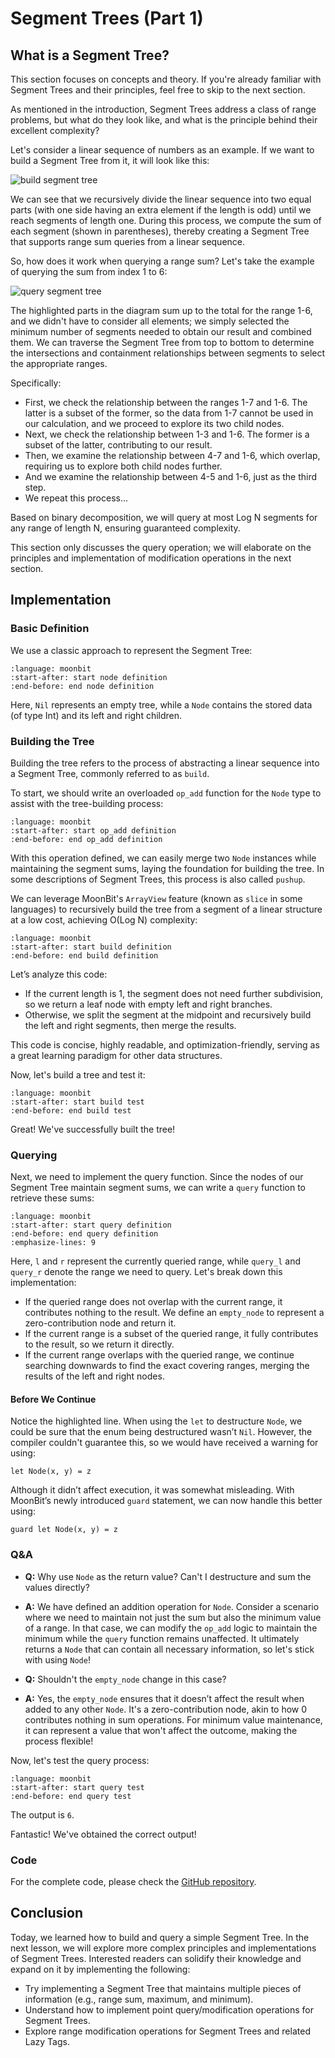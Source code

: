 # Segment Trees (Part 1)

## What is a Segment Tree?

This section focuses on concepts and theory. If you're already familiar with Segment Trees and their principles, feel free to skip to the next section.

As mentioned in the introduction, Segment Trees address a class of range problems, but what do they look like, and what is the principle behind their excellent complexity?

Let's consider a linear sequence of numbers as an example. If we want to build a Segment Tree from it, it will look like this:

![build segment tree](/imgs/segment-tree-build.png)

We can see that we recursively divide the linear sequence into two equal parts (with one side having an extra element if the length is odd) until we reach segments of length one. During this process, we compute the sum of each segment (shown in parentheses), thereby creating a Segment Tree that supports range sum queries from a linear sequence.

So, how does it work when querying a range sum? Let's take the example of querying the sum from index 1 to 6:

![query segment tree](/imgs/segment-tree-query.png)

The highlighted parts in the diagram sum up to the total for the range 1-6, and we didn't have to consider all elements; we simply selected the minimum number of segments needed to obtain our result and combined them. We can traverse the Segment Tree from top to bottom to determine the intersections and containment relationships between segments to select the appropriate ranges.

Specifically:

- First, we check the relationship between the ranges 1-7 and 1-6. The latter is a subset of the former, so the data from 1-7 cannot be used in our calculation, and we proceed to explore its two child nodes.
- Next, we check the relationship between 1-3 and 1-6. The former is a subset of the latter, contributing to our result.
- Then, we examine the relationship between 4-7 and 1-6, which overlap, requiring us to explore both child nodes further.
- And we examine the relationship between 4-5 and 1-6, just as the third step.
- We repeat this process...

Based on binary decomposition, we will query at most Log N segments for any range of length N, ensuring guaranteed complexity.

This section only discusses the query operation; we will elaborate on the principles and implementation of modification operations in the next section.

## Implementation

### Basic Definition

We use a classic approach to represent the Segment Tree:

```{literalinclude} /sources/segment-tree/src/part1/top.mbt
:language: moonbit
:start-after: start node definition
:end-before: end node definition
```

Here, `Nil` represents an empty tree, while a `Node` contains the stored data (of type Int) and its left and right children.

### Building the Tree

Building the tree refers to the process of abstracting a linear sequence into a Segment Tree, commonly referred to as `build`.

To start, we should write an overloaded `op_add` function for the `Node` type to assist with the tree-building process:

```{literalinclude} /sources/segment-tree/src/part1/top.mbt
:language: moonbit
:start-after: start op_add definition
:end-before: end op_add definition
```

With this operation defined, we can easily merge two `Node` instances while maintaining the segment sums, laying the foundation for building the tree. In some descriptions of Segment Trees, this process is also called `pushup`.

We can leverage MoonBit's `ArrayView` feature (known as `slice` in some languages) to recursively build the tree from a segment of a linear structure at a low cost, achieving O(Log N) complexity:

```{literalinclude} /sources/segment-tree/src/part1/top.mbt
:language: moonbit
:start-after: start build definition
:end-before: end build definition
```

Let’s analyze this code:

- If the current length is 1, the segment does not need further subdivision, so we return a leaf node with empty left and right branches.
- Otherwise, we split the segment at the midpoint and recursively build the left and right segments, then merge the results.

This code is concise, highly readable, and optimization-friendly, serving as a great learning paradigm for other data structures.

Now, let's build a tree and test it:

```{literalinclude} /sources/segment-tree/src/part1/top.mbt
:language: moonbit
:start-after: start build test
:end-before: end build test
```

Great! We've successfully built the tree!

### Querying

Next, we need to implement the query function. Since the nodes of our Segment Tree maintain segment sums, we can write a `query` function to retrieve these sums:

```{literalinclude} /sources/segment-tree/src/part1/top.mbt
:language: moonbit
:start-after: start query definition
:end-before: end query definition
:emphasize-lines: 9
```

Here, `l` and `r` represent the currently queried range, while `query_l` and `query_r` denote the range we need to query. Let's break down this implementation:

- If the queried range does not overlap with the current range, it contributes nothing to the result. We define an `empty_node` to represent a zero-contribution node and return it.
- If the current range is a subset of the queried range, it fully contributes to the result, so we return it directly.
- If the current range overlaps with the queried range, we continue searching downwards to find the exact covering ranges, merging the results of the left and right nodes.

#### Before We Continue

Notice the highlighted line. When using the `let` to destructure `Node`, we could be sure that the enum being destructured wasn’t `Nil`. However, the compiler couldn't guarantee this, so we would have received a warning for using:

```moonbit
let Node(x, y) = z
```

Although it didn’t affect execution, it was somewhat misleading. With MoonBit’s newly introduced `guard` statement, we can now handle this better using:

```moonbit
guard let Node(x, y) = z
```

### Q&A

- **Q:** Why use `Node` as the return value? Can't I destructure and sum the values directly?
- **A:** We have defined an addition operation for `Node`. Consider a scenario where we need to maintain not just the sum but also the minimum value of a range. In that case, we can modify the `op_add` logic to maintain the minimum while the `query` function remains unaffected. It ultimately returns a `Node` that can contain all necessary information, so let's stick with using `Node`!

- **Q:** Shouldn't the `empty_node` change in this case?
- **A:** Yes, the `empty_node` ensures that it doesn’t affect the result when added to any other `Node`. It's a zero-contribution node, akin to how 0 contributes nothing in sum operations. For minimum value maintenance, it can represent a value that won't affect the outcome, making the process flexible!

Now, let's test the query process:

```{literalinclude} /sources/segment-tree/src/part1/top.mbt
:language: moonbit
:start-after: start query test
:end-before: end query test
```

The output is `6`.

Fantastic! We've obtained the correct output!

### Code

For the complete code, please check the [GitHub repository](https://github.com/moonbitlang/moonbit-docs/tree/main/next/sources/segment-tree/src/part1/top.mbt).

## Conclusion

Today, we learned how to build and query a simple Segment Tree. In the next lesson, we will explore more complex principles and implementations of Segment Trees. Interested readers can solidify their knowledge and expand on it by implementing the following:

- Try implementing a Segment Tree that maintains multiple pieces of information (e.g., range sum, maximum, and minimum).
- Understand how to implement point query/modification operations for Segment Trees.
- Explore range modification operations for Segment Trees and related Lazy Tags.
